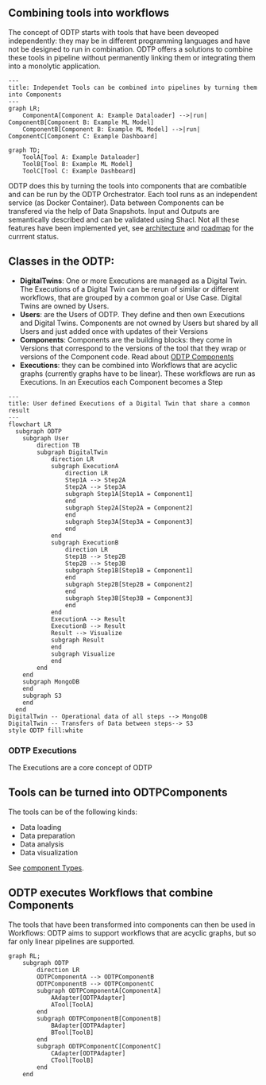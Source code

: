 ## Combining tools into workflows

The concept of ODTP starts with tools that have been deveoped independently: they may be in different programming languages and have not be designed to run in combination. ODTP offers a solutions to combine these tools in pipeline without permanently linking them or integrating them into a monolytic application.

``` mermaid
---
title: Independet Tools can be combined into pipelines by turning them into Components
---
graph LR;
    ComponentA[Component A: Example Dataloader] -->|run| ComponentB[Component B: Example ML Model]
    ComponentB[Component B: Example ML Model] -->|run| ComponentC[Component C: Example Dashboard]
``` 
``` mermaid
graph TD;
    ToolA[Tool A: Example Dataloader]
    ToolB[Tool B: Example ML Model]
    ToolC[Tool C: Example Dashboard]  
```

ODTP does this by turning the tools into components that are combatible and can be run by the ODTP Orchestrator. Each tool runs as an independent service (as Docker Container). Data between Components can be transfered via the help of Data Snapshots. Input and Outputs are semantically described and can be validated using Shacl. Not all these features have been implemented yet, see [architecture](architecture.md) and [roadmap](roadmap.md) for the currrent status.

## Classes in the ODTP: 

- **DigitalTwins**: One or more Executions are managed as a Digital Twin. The Executions of a Digital Twin can be rerun of similar or different workflows, that are grouped by a common goal or Use Case. Digital Twins are owned by Users. 
- **Users**: are the Users of ODTP. They define and then own Executions and Digital Twins. Components are not owned by Users but shared by all Users and just added once with updates of their Versions
- **Components**: Components are the building blocks: they come in Versions that correspond to the versions of the tool that they wrap or versions of the Component code. Read about [ODTP Components](../components/index.md)
- **Executions**: they can be combined into Workflows that are acyclic graphs (currently graphs have to be linear). These workflows are run as Executions. In an Executios each Component becomes a Step


``` mermaid
---
title: User defined Executions of a Digital Twin that share a common result
---
flowchart LR
  subgraph ODTP
    subgraph User
        direction TB
        subgraph DigitalTwin
            direction LR
            subgraph ExecutionA
                direction LR
                Step1A --> Step2A
                Step2A --> Step3A
                subgraph Step1A[Step1A = Component1]
                end 
                subgraph Step2A[Step2A = Component2]
                end
                subgraph Step3A[Step3A = Component3]
                end            
            end 
            subgraph ExecutionB
                direction LR
                Step1B --> Step2B
                Step2B --> Step3B
                subgraph Step1B[Step1B = Component1]
                end 
                subgraph Step2B[Step2B = Component2]
                end
                subgraph Step3B[Step3B = Component3]
                end          
            end
            ExecutionA --> Result
            ExecutionB --> Result
            Result --> Visualize
            subgraph Result
            end    
            subgraph Visualize
            end             
        end
    end
    subgraph MongoDB
    end    
    subgraph S3
    end   
  end
DigitalTwin -- Operational data of all steps --> MongoDB
DigitalTwin -- Transfers of Data between steps--> S3  
style ODTP fill:white 
``` 

### ODTP Executions

The Executions are a core concept of ODTP

## Tools can be turned into ODTPComponents

The tools can be of the following kinds:

- Data loading
- Data preparation
- Data analysis
- Data visualization

See [component Types](../components/types.md).

## ODTP executes Workflows that combine Components

The tools that have been transformed into components can then be used in Workflows: ODTP aims to support workflows that are acyclic graphs, but so far only linear pipelines are supported.

``` mermaid
graph RL;
    subgraph ODTP     
        direction LR
        ODTPComponentA --> ODTPComponentB
        ODTPComponentB --> ODTPComponentC
        subgraph ODTPComponentA[ComponentA]
            AAdapter[ODTPAdapter]
            ATool[ToolA]
        end
        subgraph ODTPComponentB[ComponentB]
            BAdapter[ODTPAdapter]
            BTool[ToolB]
        end
        subgraph ODTPComponentC[ComponentC]
            CAdapter[ODTPAdapter]
            CTool[ToolB]
        end  
    end
``` 
